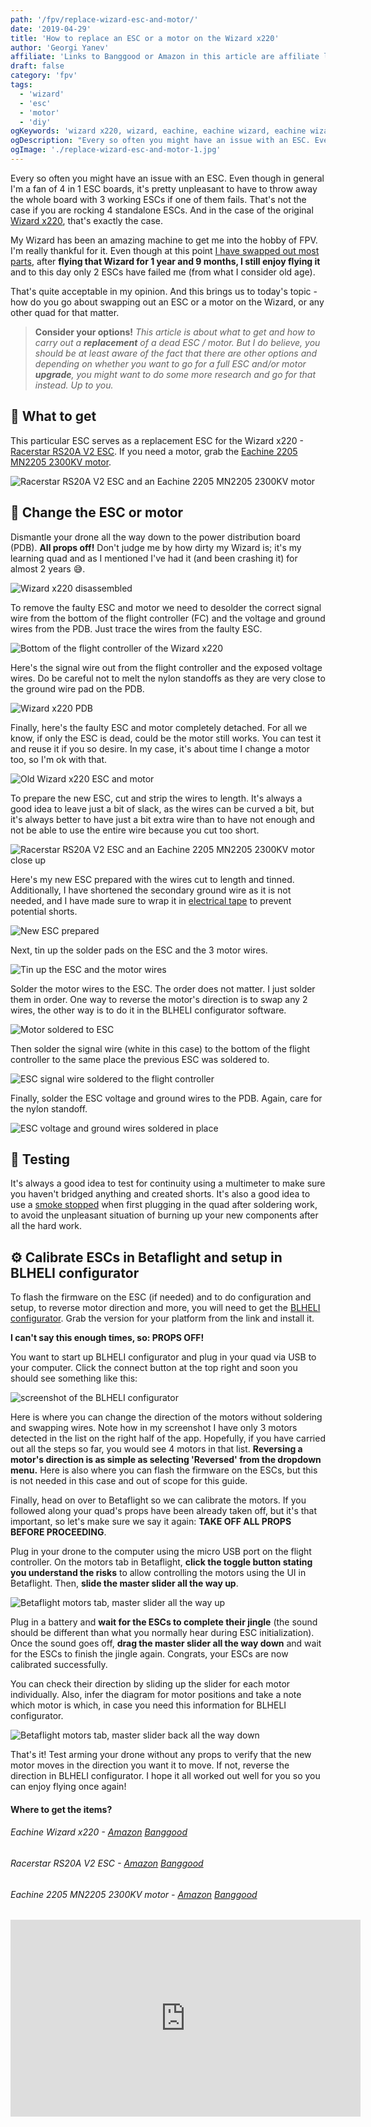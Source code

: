 ```yaml
---
path: '/fpv/replace-wizard-esc-and-motor/'
date: '2019-04-29'
title: 'How to replace an ESC or a motor on the Wizard x220'
author: 'Georgi Yanev'
affiliate: 'Links to Banggood or Amazon in this article are affiliate links and would support the blog if used to make a purchase.'
draft: false
category: 'fpv'
tags:
  - 'wizard'
  - 'esc'
  - 'motor'
  - 'diy'
ogKeywords: 'wizard x220, wizard, eachine, eachine wizard, eachine wizard x220, replace motor, replace esc, broken esc, broken motor, motor wont move, diy, how to change a motor on wizard x220, how to replace an esc on wizard x220'
ogDescription: "Every so often you might have an issue with an ESC. Even though in general I'm a fan of 4 in 1 ESC boards, it's pretty unpleasant to have to throw away the whole board with 3 working ESCs if one of them fails. That's not the case if you are rocking 4 standalone ESCs. And in the case of the original Wizard x220, that's exactly the case."
ogImage: './replace-wizard-esc-and-motor-1.jpg'
---
```


Every so often you might have an issue with an ESC. Even though in general I'm a fan of 4 in 1 ESC boards, it's pretty unpleasant to have to throw away the whole board with 3 working ESCs if one of them fails. That's not the case if you are rocking 4 standalone ESCs. And in the case of the original [Wizard x220][1], that's exactly the case.

My Wizard has been an amazing machine to get me into the hobby of FPV. I'm really thankful for it. Even though at this point [I have swapped out most parts][3], after **flying that Wizard for 1 year and 9 months, I still enjoy flying it** and to this day only 2 ESCs have failed me (from what I consider old age).

That's quite acceptable in my opinion. And this brings us to today's topic - how do you go about swapping out an ESC or a motor on the Wizard, or any other quad for that matter.

> **Consider your options!** _This article is about what to get and how to carry out a **replacement** of a dead ESC / motor. But I do believe, you should be at least aware of the fact that there are other options and depending on whether you want to go for a full ESC and/or motor **upgrade**, you might want to do some more research and go for that instead. Up to you._

## 🛒 What to get

This particular ESC serves as a replacement ESC for the Wizard x220 - [Racerstar RS20A V2 ESC][4]. If you need a motor, grab the [Eachine 2205 MN2205 2300KV motor][6].

![Racerstar RS20A V2 ESC and an Eachine 2205 MN2205 2300KV motor](replace-wizard-esc-and-motor-1.jpg)

## 🔧 Change the ESC or motor

Dismantle your drone all the way down to the power distribution board (PDB). **All props off!** Don't judge me by how dirty my Wizard is; it's my learning quad and as I mentioned I've had it (and been crashing it) for almost 2 years 😅.

![Wizard x220 disassembled](replace-wizard-esc-and-motor-2.jpg)

To remove the faulty ESC and motor we need to desolder the correct signal wire from the bottom of the flight controller (FC) and the voltage and ground wires from the PDB. Just trace the wires from the faulty ESC.

![Bottom of the flight controller of the Wizard x220](replace-wizard-esc-and-motor-4.jpg)

Here's the signal wire out from the flight controller and the exposed voltage wires. Do be careful not to melt the nylon standoffs as they are very close to the ground wire pad on the PDB.

![Wizard x220 PDB](replace-wizard-esc-and-motor-5.jpg)

Finally, here's the faulty ESC and motor completely detached. For all we know, if only the ESC is dead, could be the motor still works. You can test it and reuse it if you so desire. In my case, it's about time I change a motor too, so I'm ok with that.

![Old Wizard x220 ESC and motor](replace-wizard-esc-and-motor-6.jpg)

To prepare the new ESC, cut and strip the wires to length. It's always a good idea to leave just a bit of slack, as the wires can be curved a bit, but it's always better to have just a bit extra wire than to have not enough and not be able to use the entire wire because you cut too short.

![Racerstar RS20A V2 ESC and an Eachine 2205 MN2205 2300KV motor close up](replace-wizard-esc-and-motor-8.jpg)

Here's my new ESC prepared with the wires cut to length and tinned. Additionally, I have shortened the secondary ground wire as it is not needed, and I have made sure to wrap it in [electrical tape][8] to prevent potential shorts.

![New ESC prepared](replace-wizard-esc-and-motor-9.jpg)

Next, tin up the solder pads on the ESC and the 3 motor wires.

![Tin up the ESC and the motor wires](replace-wizard-esc-and-motor-10.jpg)

Solder the motor wires to the ESC. The order does not matter. I just solder them in order. One way to reverse the motor's direction is to swap any 2 wires, the other way is to do it in the BLHELI configurator software.

![Motor soldered to ESC](replace-wizard-esc-and-motor-11.jpg)

Then solder the signal wire (white in this case) to the bottom of the flight controller to the same place the previous ESC was soldered to.

![ESC signal wire soldered to the flight controller](replace-wizard-esc-and-motor-12.jpg)

Finally, solder the ESC voltage and ground wires to the PDB. Again, care for the nylon standoff.

![ESC voltage and ground wires soldered in place](replace-wizard-esc-and-motor-13.jpg)

## 🧪 Testing

It's always a good idea to test for continuity using a multimeter to make sure you haven't bridged anything and created shorts.
It's also a good idea to use a [smoke stopped][9] when first plugging in the quad after soldering work, to avoid the unpleasant situation of burning up your new components after all the hard work.

## ⚙ Calibrate ESCs in Betaflight and setup in BLHELI configurator

To flash the firmware on the ESC (if needed) and to do configuration and setup, to reverse motor direction and more, you will need to get the [BLHELI configurator][10]. Grab the version for your platform from the link and install it.

**I can't say this enough times, so: PROPS OFF!**

You want to start up BLHELI configurator and plug in your quad via USB to your computer. Click the connect button at the top right and soon you should see something like this:

![screenshot of the BLHELI configurator](replace-wizard-esc-and-motor-14.png)

Here is where you can change the direction of the motors without soldering and swapping wires. Note how in my screenshot I have only 3 motors detected in the list on the right half of the app. Hopefully, if you have carried out all the steps so far, you would see 4 motors in that list.
**Reversing a motor's direction is as simple as selecting 'Reversed' from the dropdown menu.** Here is also where you can flash the firmware on the ESCs, but this is not needed in this case and out of scope for this guide.

Finally, head on over to Betaflight so we can calibrate the motors. If you followed along your quad's props have been already taken off, but it's that important, so let's make sure we say it again: **TAKE OFF ALL PROPS BEFORE PROCEEDING**.

Plug in your drone to the computer using the micro USB port on the flight controller. On the motors tab in Betaflight, **click the toggle button stating you understand the risks** to allow controlling the motors using the UI in Betaflight. Then, **slide the master slider all the way up**.

![Betaflight motors tab, master slider all the way up](replace-wizard-esc-and-motor-15.png)

Plug in a battery and **wait for the ESCs to complete their jingle** (the sound should be different than what you normally hear during ESC initialization). Once the sound goes off, **drag the master slider all the way down** and wait for the ESCs to finish the jingle again. Congrats, your ESCs are now calibrated successfully.

You can check their direction by sliding up the slider for each motor individually. Also, infer the diagram for motor positions and take a note which motor is which, in case you need this information for BLHELI configurator.

![Betaflight motors tab, master slider back all the way down](replace-wizard-esc-and-motor-16.png)

That's it! Test arming your drone without any props to verify that the new motor moves in the direction you want it to move. If not, reverse the direction in BLHELI configurator. I hope it all worked out well for you so you can enjoy flying once again!

#### Where to get the items?

###### Eachine Wizard x220 - [Amazon][2] [Banggood][1]

###### Racerstar RS20A V2 ESC - [Amazon][5] [Banggood][4]

###### Eachine 2205 MN2205 2300KV motor - [Amazon][7] [Banggood][6]

<div style="text-align: center">
  <iframe width="560" height="315" src="https://www.youtube.com/embed/skG-tLCe6jo?rel=0" frameBorder="0" allowFullScreen title="Chill November flight with the Eachine Wizard x220"></iframe>
</div>

[0]: Linkslist
[1]: https://bit.ly/wizardx220
[2]: https://amzn.to/2UBB9XH
[3]: /news/?tag=wizard
[4]: https://bit.ly/wizard-esc
[5]: https://amzn.to/2UoV9xx
[6]: https://bit.ly/wizard-motors
[7]: https://amzn.to/2FV4Qd1
[8]: https://bit.ly/electrical-tape
[9]: /fpv/make-a-smoke-stopper/
[10]: https://github.com/blheli-configurator/blheli-configurator/releases
